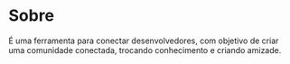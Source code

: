 # Sobre

É uma ferramenta para conectar desenvolvedores, com objetivo de criar uma comunidade conectada, trocando conhecimento e criando amizade.